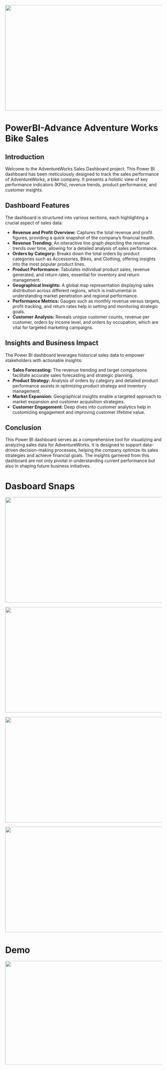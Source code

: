 <p align="center" >
  <img src="https://github.com/Tahascommit/PowerBI-Advance_Adventure_Works_Bike_Sales/blob/ada05458af99fe35f5cf08b664077f9ff024ad8c/assets/Cover_Image.png" width="703" height="340">
</p >

# PowerBI-Advance Adventure Works Bike Sales
Introduction
------------

Welcome to the AdventureWorks Sales Dashboard project. This Power BI dashboard has been meticulously designed to track the sales performance of AdventureWorks, a bike company. It presents a holistic view of key performance indicators (KPIs), revenue trends, product performance, and customer insights.

Dashboard Features
------------------

The dashboard is structured into various sections, each highlighting a crucial aspect of sales data:

*   **Revenue and Profit Overview:** Captures the total revenue and profit figures, providing a quick snapshot of the company’s financial health.
*   **Revenue Trending:** An interactive line graph depicting the revenue trends over time, allowing for a detailed analysis of sales performance.
*   **Orders by Category:** Breaks down the total orders by product categories such as Accessories, Bikes, and Clothing, offering insights into the most popular product lines.
*   **Product Performance:** Tabulates individual product sales, revenue generated, and return rates, essential for inventory and return management.
*   **Geographical Insights:** A global map representation displaying sales distribution across different regions, which is instrumental in understanding market penetration and regional performance.
*   **Performance Metrics:** Gauges such as monthly revenue versus targets, profit tracking, and return rates help in setting and monitoring strategic goals.
*   **Customer Analysis:** Reveals unique customer counts, revenue per customer, orders by income level, and orders by occupation, which are vital for targeted marketing campaigns.

Insights and Business Impact
----------------------------

The Power BI dashboard leverages historical sales data to empower stakeholders with actionable insights:

*   **Sales Forecasting:** The revenue trending and target comparisons facilitate accurate sales forecasting and strategic planning.
*   **Product Strategy:** Analysis of orders by category and detailed product performance assists in optimizing product strategy and inventory management.
*   **Market Expansion:** Geographical insights enable a targeted approach to market expansion and customer acquisition strategies.
*   **Customer Engagement:** Deep dives into customer analytics help in customizing engagement and improving customer lifetime value.

Conclusion
----------

This Power BI dashboard serves as a comprehensive tool for visualizing and analyzing sales data for AdventureWorks. It is designed to support data-driven decision-making processes, helping the company optimize its sales strategies and achieve financial goals. The insights garnered from this dashboard are not only pivotal in understanding current performance but also in shaping future business initiatives.


# Dasboard Snaps

<p align="center">
  <img src="https://github.com/Tahascommit/PowerBI-Advance_Adventure_Works_Bike_Sales/blob/ada05458af99fe35f5cf08b664077f9ff024ad8c/assets/snap_1.PNG" width="703" height="340">
</p >

<p align="center">
  <img src="https://github.com/Tahascommit/PowerBI-Advance_Adventure_Works_Bike_Sales/blob/8dc32a58840483ae5dcc4a14e0e96070aa85ef16/assets/snap_2.PNG" width="703" height="340">
</p >

<p align="center">
  <img src="https://github.com/Tahascommit/PowerBI-Advance_Adventure_Works_Bike_Sales/blob/8dc32a58840483ae5dcc4a14e0e96070aa85ef16/assets/snap_3.PNG" width="703" height="340">
</p >

<p align="center">
  <img src="https://github.com/Tahascommit/PowerBI-Advance_Adventure_Works_Bike_Sales/blob/8dc32a58840483ae5dcc4a14e0e96070aa85ef16/assets/snap_4.PNG" width="703" height="340">
</p >


# Demo
<img src="https://github.com/Tahascommit/PowerBI-Advance_Adventure_Works_Bike_Sales/blob/ada05458af99fe35f5cf08b664077f9ff024ad8c/assets/Demo.gif.gif" width="602" height="335">

